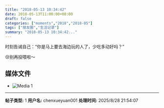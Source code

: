 ```yaml
---
title: "2018-05-13 10:34:42"
date: 2018-05-13T11:00:00+08:00
draft: false
categories: ["moments","2018","2018-05"]
tags: ["朋友圈","生活记录"]
summary: "2018-05-13 10:34:42..."
---
```


时刻告诫自己：“你是马上要去海边玩的人了，少吃多动好吗？”

😢别再投喂啦～

## 媒体文件

- ![Media 1](/Moments/photos/2018-05-13/201805131034420.jpg)

---

**帖子类型:** 1
**用户名:** chenxueyuan001
**处理时间:** 2025/8/28 21:54:07